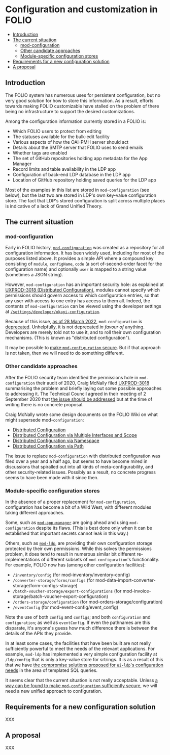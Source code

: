 # Configuration and customization in FOLIO

<!-- md2toc -l 2 customization.md -->
* [Introduction](#introduction)
* [The current situation](#the-current-situation)
    * [mod-configuration](#mod-configuration)
    * [Other candidate approaches](#other-candidate-approaches)
    * [Module-specific configuration stores](#module-specific-configuration-stores)
* [Requirements for a new configuration solution](#requirements-for-a-new-configuration-solution)
* [A proposal](#a-proposal)



## Introduction

The FOLIO system has numerous uses for persistent configuration, but no very good solution for how to store this information. As a result, efforts towards making FOLIO customizable have stalled on the problem of there being no infrastructure to support the desired customizations.

Among the configuration information currently stored in a FOLIO is:
* Which FOLIO users to protect from editing
* The statuses available for the bulk-edit facility
* Various aspects of how the OAI-PMH server should act
* Details about the SMTP server that FOLIO uses to send emails
* Whether tags are enabled
* The set of GitHub repositories holding app metadata for the App Manager
* Record limits and table availability in the LDP app
* Configuration of back-end LDP database in the LDP app
* Location of GitHub repository holding saved queries for the LDP app

Most of the examples in this list are stored in `mod-configuration` (see below), but the last two are stored in LDP's own key-value configuration store. The fact that LDP's stored configuration is split across multiple places is indicative of a lack of Grand Unified Theory.



## The current situation


### mod-configuration

Early in FOLIO history, [`mod-configuration`](https://github.com/folio-org/mod-configuration) was created as a repository for all configuration information. It has been widely used, including for most of the purposes listed above. It provides a simple API where a compound key consisting of `module`, `configName`, `code` (a sort of-second-order facet for the configuration name) and optionally `user` is mapped to a string value (sometimes a JSON string).

However, `mod-configuration` has an important security hole: as explained at [UXPROD-3018 (Distributed Configuration)](https://issues.folio.org/browse/UXPROD-3018), modules cannot specify which permissions should govern access to which configuration entries, so that any user with access to one entry has access to them all. Indeed, the contents of `mod-configuration` can be viewed using the developer settings at [`/settings/developer/okapi-configuration`](https://folio-snapshot.dev.folio.org/settings/developer/okapi-configuration).

Because of this issue, [as of 28 March 2022](https://github.com/folio-org/mod-configuration/commit/812c7d15fcb264359c89c2d5b43696f7c27b9462), `mod-configuration` is [deprecated](https://github.com/folio-org/mod-configuration/blob/master/README.md#deprecation). Unhelpfully, it is not deprecated _in favour of_ anything. Developers are merely told not to use it, and to roll their own configuration mechanisms. (This is known as "distributed configuration").

It may be possible to [make `mod-configuration` secure](fixing-mod-configuration.md). But if that approach is not taken, then we will need to do something different.


### Other candidate approaches

After the FOLIO security team identified the permissions hole in `mod-configuration` their audit of 2020, Craig McNally filed [UXPROD-3018](https://issues.folio.org/browse/UXPROD-3018) summarising the problem and briefly laying out some possible approaches to addressing it. The Technical Council agreed in their meeting of 2 September 2020 that [the issue should be addressed](https://wiki.folio.org/display/TC/2020-09-02+Meeting+notes) but at the time of writing there is no concrete proposal.

Craig McNally wrote some design documents on the FOLIO Wiki on what might supersede mod-`configuration`:
* [Distributed Configuration](https://wiki.folio.org/display/DD/Distributed+Configuration)
* [Distributed Configuration via Multiple Interfaces and Scope](https://wiki.folio.org/display/DD/Distributed+Configuration+via+Multiple+Interfaces+and+Scope)
* [Distributed Configuration via Namespace](https://wiki.folio.org/display/DD/Distributed+Configuration+via+Namespace)
* [Distributed Configuration via Path](https://wiki.folio.org/display/DD/Distributed+Configuration+via+Path)

The issue to replace `mod-configuration` with distributed configuration was filed over a year and a half ago, but seems to have become mired in discussions that spiralled out into all kinds of meta-configurability, and other security-related issues. Possibly as a result, no concrete progress seems to have been made with it since then.


### Module-specific configuration stores

In the absence of a proper replacement for `mod-configuration`, configuration has become a bit of a Wild West, with different modules taking different approaches.

Some, such as [`mod-app-manager`](https://github.com/MikeTaylor/mod-app-manager) are going ahead and using `mod-configuration` despite its flaws. (This is best done only when it can be established that important secrets cannot leak in this way.)

Others, such as [`mod-ldp`](https://github.com/folio-org/mod-ldp/), are providing their own configuration storage protected by their own permissions. While this solves the permissions problem, it does tend to result in numerous similar bit different re-implementations of different subsets of `mod-configuration`'s functionality. For example, FOLIO now has (among other configuration facilities):

* `/inventory/config` (for mod-inventory/inventory-config)
* `/converter-storage/forms/configs` (for mod-data-import-converter-storage/form-configs-storage)
* `/batch-voucher-storage/export-configurations` (for mod-invoice-storage/batch-voucher-export-configuration)
* `/orders-storage/configuration` (for mod-orders-storage/configuration)
* `/eventConfig` (for mod-event-config/event_config)

Note the use of both `config` and `configs`; and both `configuration` and `configuration`; as well as `eventConfig`. If even the pathnames are this disparate, it's anyone's guess how much difference there is between the details of the APIs they provide.

In at least some cases, the facilities that have been built are not really sufficiently powerful to meet the needs of the relevant applications. For example, `mod-ldp` has implemented a very simple configuration facility at `/ldp/config` that is only a key-value store for srtrings. It is as a result of this that we have [the compromise solutions proposed for `ui-ldp`'s configuration needs](https://github.com/folio-org/ui-ldp/blob/master/doc/templated-sql-queries.md#handling-configuration-storage) in the area of templated SQL queries.

It seems clear that the current situation is not really acceptable. Unless [a way can be found to make `mod-configuration` sufficiently secure](fixing-mod-configuration.md), we will need a new unified approach to configuration.



## Requirements for a new configuration solution

XXX



## A proposal

XXX



